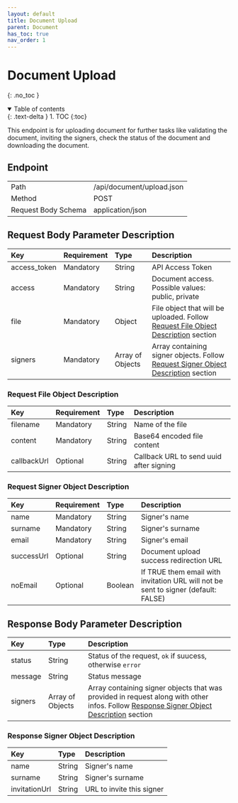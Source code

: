 ```yaml
---
layout: default
title: Document Upload
parent: Document
has_toc: true
nav_order: 1
---
```


# Document Upload
{: .no_toc }

<details open markdown="block">
  <summary>
    Table of contents
  </summary>
  {: .text-delta }
1. TOC
{:toc}
</details>

This endpoint is for uploading document for further tasks like validating the document, inviting the signers, check the status of the document and downloading the document.

## Endpoint

<table>
  <tbody>
    <tr>
      <td>Path</td>
      <td>/api/document/upload.json</td>
    </tr>
    <tr>
      <td>Method</td>
      <td>POST</td>
    </tr>
    <tr>
      <td>Request Body Schema</td>
      <td>application/json</td>
    </tr>
  </tbody>
</table>

## Request Body Parameter Description

| Key          |  Requirement | Type            | Description                                                                                                             |
| :---         |  :---        | :---            | :---                                                                                                                    |
| access_token |  Mandatory   | String          | API Access Token                                                                                                        |
| access       |  Mandatory   | String          | Document access. Possible values: public, private                                                                       |
| file         |  Mandatory   | Object          | File object that will be uploaded. Follow [Request File Object Description](#request-file-object-description) section   |
| signers      |  Mandatory   | Array of Objects | Array containing signer objects. Follow [Request Signer Object Description](#request-signer-object-description) section |

### Request File Object Description

| Key          | Requirement | Type    | Description                             |
| :---         | :---        | :---    | :---                                    |
| filename     | Mandatory   | String  | Name of the file                        |
| content      | Mandatory   | String  | Base64 encoded file content             |
| callbackUrl  | Optional    | String  | Callback URL to send uuid after signing |

### Request Signer Object Description

| Key        | Requirement | Type    | Description                                                                        |
| :---       | :---        | :---    | :---                                                                               |
| name       | Mandatory   | String  | Signer's name                                                                      |
| surname    | Mandatory   | String  | Signer's surname                                                                   |
| email      | Mandatory   | String  | Signer's email                                                                     |
| successUrl | Optional    | String  | Document upload success redirection URL                                            |
| noEmail    | Optional    | Boolean | If TRUE them email with invitation URL will not be sent to signer (default: FALSE) |

## Response Body Parameter Description

| Key      | Type              | Description                                                                                                                                                                     |
| :---     | :---              | :---                                                                                                                                                                           |
| status   | String            | Status of the request, `ok` if suucess, otherwise `error`                                                                                                                       |
| message  | String            | Status message                                                                                                                                                                 |
| signers  | Array of Objects  | Array containing signer objects that was provided in request along with other infos. Follow [Response Signer Object Description](#response-signer-object-description) section |

### Response Signer Object Description

| Key            | Type    | Description               |
| :---           | :---    | :---                      |
| name           | String  | Signer's name             |
| surname        | String  | Signer's surname          |
| invitationUrl  | String  | URL to invite this signer |

